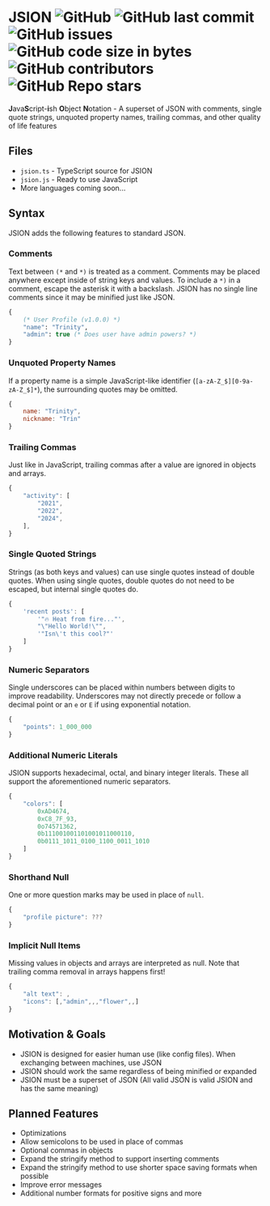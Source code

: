 # JSION ![GitHub](https://img.shields.io/github/license/SteveBeeblebrox/JSION?style=flat-square) ![GitHub last commit](https://img.shields.io/github/last-commit/SteveBeeblebrox/JSION?style=flat-square) ![GitHub issues](https://img.shields.io/github/issues-raw/SteveBeeblebrox/JSION?style=flat-square) ![GitHub code size in bytes](https://img.shields.io/github/languages/code-size/SteveBeeblebrox/JSION?style=flat-square) ![GitHub contributors](https://img.shields.io/github/contributors/SteveBeeblebrox/JSION?color=007EC6&style=flat-square) ![GitHub Repo stars](https://img.shields.io/github/stars/SteveBeeblebrox/JSION?style=flat-square)
**J**ava**S**cript-**i**sh **O**bject **N**otation - A superset of JSON with comments, single quote strings, unquoted property names, trailing commas, and other quality of life features
## Files
+ `jsion.ts` - TypeScript source for JSION
+ `jsion.js` - Ready to use JavaScript
+ More languages coming soon...
## Syntax
JSION adds the following features to standard JSON.
### Comments
Text between `(*` and `*)` is treated as a comment. Comments may be placed anywhere except inside of string keys and values. To include a `*)` in a comment, escape the asterisk it with a backslash. JSION has no single line comments since it may be minified just like JSON.
```ml
{
    (* User Profile (v1.0.0) *)
    "name": "Trinity",
    "admin": true (* Does user have admin powers? *)
}
```
### Unquoted Property Names
If a property name is a simple JavaScript-like identifier (`[a-zA-Z_$][0-9a-zA-Z_$]*`), the surrounding quotes may be omitted.
```js
{
    name: "Trinity",
    nickname: "Trin"
}
```
### Trailing Commas
Just like in JavaScript, trailing commas after a value are ignored in objects and arrays.
```js
{
    "activity": [
        "2021",
        "2022",
        "2024",
    ],
}
```
### Single Quoted Strings
Strings (as both keys and values) can use single quotes instead of double quotes. When using single quotes, double quotes do not need to be escaped, but internal single quotes do.
```js
{
    'recent posts': [
        '"🔥 Heat from fire..."',
        "\"Hello World!\"",
        '"Isn\'t this cool?"'
    ]
}
```
### Numeric Separators
Single underscores can be placed within numbers between digits to improve readability. Underscores may not directly precede or follow a decimal point or an `e` or `E` if using exponential notation.
```js
{
    "points": 1_000_000
}
```

### Additional Numeric Literals
JSION supports hexadecimal, octal, and binary integer literals. These all support the aforementioned numeric separators.
```js
{
    "colors": [
        0xAD4674,
        0xC8_7F_93,
        0o74571362,
        0b111001001101001011000110,
        0b0111_1011_0100_1100_0011_1010
    ]
}

```

### Shorthand Null
One or more question marks may be used in place of `null`.
```js
{
    "profile picture": ???
}
```

### Implicit Null Items
Missing values in objects and arrays are interpreted as null. Note that trailing comma removal in arrays happens first!
```js
{
    "alt text": ,
    "icons": [,"admin",,,"flower",,]
}
```
<!--### Automatic Commas
Commas (`,`) are optional after values in an object. If no value is present and the next part of the object is another key, this also works with implicit null values. (WIP)
```
{
    "favorite color": "pink"
    "lucky number": 142
}
```-->
<!--
## Complete Example
### JSION
```
{
    (*User Profile (v1.0.0)*)
    name: "Trinity",
    nickname: "Trin",
    "favorite colors": [
        '#5ED7FF', (*Pink*)
        '#F970FF', (*Blue*)
        '#F7F7F7', (*White*)
    ],
    'contact info': {
        (*Fake contact info*)
        phone_number: '+10000000000',
        email_address: 'example@example.com',
    },
    quotes: [
        '"I like cake 🎂"',
        "\"Hello World!\"",
        '"Isn\'t this cool?"'
    ],
    id: 1_42,
    active: true, (*Signed in recently?*)
    "profile picture": ?
}
```
### Minified JSION
```
{(*User Profile (v1.0.0)*)name:"Trinity",nickname:"Trin","favorite colors": ['#5ED7FF',(*Pink*)'#F970FF',(*Blue*)'#F7F7F7',(*White*)],'contact info':{(*Fake contact info*)phone_number:'+10000000000',email_address:'example@example.com',},quotes:['"I like cake 🎂"',"\"Hello World!\"",'"Isn\'t this cool?"'],id:1_42,active:true,(*Signed in recently?*)"profile picture":?}
```
### JSON
```
{
  "name": "Trinity",
  "nickname": "Trin",
  "favorite colors": [
    "#5ED7FF",
    "#F970FF",
    "#F7F7F7"
  ],
  "contact info": {
    "phone_number": "+10000000000",
    "email_address": "example@example.com"
  },
  "quotes": [
    "\"I like cake 🎂\"",
    "\"Hello World!\"",
    "\"Isn't this cool?\""
  ],
  "id": 142,
  "active": true,
  "profile picture": null
}
```
### Minified JSON
```
{"name":"Trinity","nickname":"Trin","favorite colors":["#5ED7FF","#F970FF","#F7F7F7"],"contact info":{"phone_number":"+10000000000","email_address":"example@example.com"},"quotes":["\"I like cake 🎂\"","\"Hello World!\"","\"Isn't this cool?\""],"id":142,"active":true,"profile picture":null}
```-->
## Motivation & Goals
+ JSION is designed for easier human use (like config files). When exchanging between machines, use JSON
+ JSION should work the same regardless of being minified or expanded
+ JSION must be a superset of JSON (All valid JSON is valid JSION and has the same meaning)

## Planned Features
+ Optimizations
+ Allow semicolons to be used in place of commas
+ Optional commas in objects
+ Expand the stringify method to support inserting comments
+ Expand the stringify method to use shorter space saving formats when possible
+ Improve error messages
+ Additional number formats for positive signs and more
